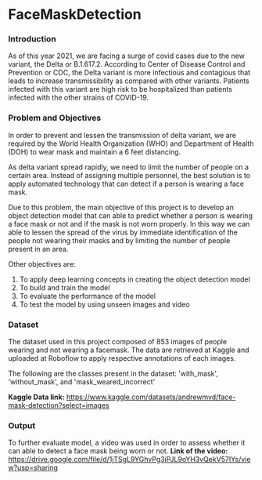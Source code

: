 # FaceMaskDetection

### Introduction
As of this year 2021, we are facing a surge of covid cases due to the new variant, the Delta or B.1.617.2. According to Center of Disease Control and Prevention or CDC, the Delta variant is more infectious and contagious that leads to increase transmissibility as compared with other variants. Patients infected with this variant are high risk to be hospitalized than patients infected with the other strains of COVID-19.

### Problem and Objectives
In order to prevent and lessen the transmission of delta variant, we are required by the World Health Organization (WHO) and Department of Health (DOH) to wear mask and maintain a 6 feet distancing.

As delta variant spread rapidly, we need to limit the number of people on a certain area. Instead of assigning multiple personnel, the best solution is to apply automated technology that can detect if a person is wearing a face mask.

Due to this problem, the main objective of this project is to develop an object detection model that can able to predict whether a person is wearing a face mask or not and if the mask is not worn properly. In this way we can able to lessen the spread of the virus by immediate identification of the people not wearing their masks and by limiting the number of people present in an area.

Other objectives are:

1. To apply deep learning concepts in creating the object detection model
2. To build and train the model
3. To evaluate the performance of the model
4. To test the model by using unseen images and video

### Dataset
The dataset used in this project composed of 853 images of people wearing and not wearing a facemask. The data are retrieved at Kaggle and uploaded at Roboflow to apply respective annotations of each images.

The following are the classes present in the dataset: 'with_mask', 'without_mask', and 'mask_weared_incorrect'

**Kaggle Data link:** https://www.kaggle.com/datasets/andrewmvd/face-mask-detection?select=images

### Output
To further evaluate model, a video was used in order to assess whether it can able to detect a face mask being worn or not.
**Link of the video:** https://drive.google.com/file/d/1jTSgL9YGhvPg3iPJL9oYH3vQekV57IYs/view?usp=sharing
